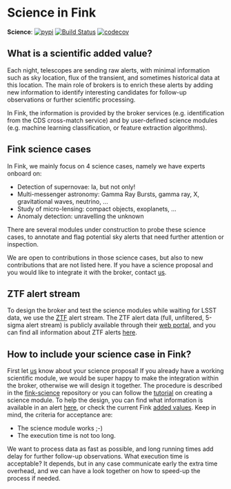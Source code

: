 # Science in Fink

**Science**: [![pypi](https://img.shields.io/pypi/v/fink-science.svg)](https://pypi.python.org/pypi/fink-science) [![Build Status](https://travis-ci.org/astrolabsoftware/fink-science.svg?branch=master)](https://travis-ci.org/astrolabsoftware/fink-science) [![codecov](https://codecov.io/gh/astrolabsoftware/fink-science/branch/master/graph/badge.svg)](https://codecov.io/gh/astrolabsoftware/fink-science)

## What is a scientific added value?

Each night, telescopes are sending raw alerts, with minimal information such as sky location, flux of the transient, and sometimes historical data at this location. The main role of brokers is to enrich these alerts by adding new information to identify interesting candidates for follow-up observations or further scientific processing.

In Fink, the information is provided by the broker services (e.g. identification from the CDS cross-match service) and by user-defined science modules (e.g. machine learning classification, or feature extraction algorithms).

## Fink science cases

In Fink, we mainly focus on 4 science cases, namely we have experts onboard on:

* Detection of supernovae: Ia, but not only!
* Multi-messenger astronomy: Gamma Ray Bursts, gamma ray, X, gravitational waves, neutrino, ...
* Study of micro-lensing: compact objects, exoplanets, ...
* Anomaly detection: unravelling the unknown

There are several modules under construction to probe these science cases, to annotate and flag potential sky alerts that need further attention or inspection.

We are open to contributions in those science cases, but also to new contributions that are not listed here. If you have a science proposal and you would like to integrate it with the broker, contact [us](mailto:peloton@lal.in2p3.fr,emilleishida@gmail.com,anais.moller@clermont.in2p3.fr).

## ZTF alert stream

To design the broker and test the science modules while waiting for LSST data, we use the [ZTF](https://www.ztf.caltech.edu/) alert stream. The ZTF alert data (full, unfiltered, 5-sigma alert stream) is publicly available through their [web portal](https://ztf.uw.edu/alerts/public/), and you can find all information about ZTF alerts [here](https://zwickytransientfacility.github.io/ztf-avro-alert/).

## How to include your science case in Fink?

First let [us](mailto:peloton@lal.in2p3.fr,emilleishida@gmail.com,anais.moller@clermont.in2p3.fr) know about your science proposal! If you already have a working scientific module, we would be super happy to make the integration within the broker, otherwise we will design it together. The procedure is described in the [fink-science](https://github.com/astrolabsoftware/fink-science) repository or you can follow the [tutorial](../tutorials/create-science-module.md) on creating a science module. To help the design, you can find what information is available in an alert [here](ztf_alerts.md), or check the current Fink [added values](added_values.md). Keep in mind, the criteria for acceptance are:

* The science module works ;-)
* The execution time is not too long.

We want to process data as fast as possible, and long running times add delay for further follow-up observations. What execution time is acceptable? It depends, but in any case communicate early the extra time overhead, and we can have a look together on how to speed-up the process if needed.
